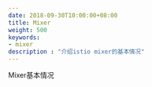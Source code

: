 ```yaml
---
date: 2018-09-30T10:00:00+08:00
title: Mixer
weight: 500
keywords:
- mixer
description : "介绍istio mixer的基本情况"
---
```


Mixer基本情况

